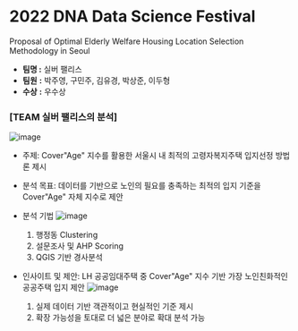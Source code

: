 # 2022 DNA Data Science Festival
Proposal of Optimal Elderly Welfare Housing Location Selection Methodology in Seoul


- **팀명 :** 실버 팰리스
- **팀원** **:** 박주영, 구민주, 김유경, 박상준, 이두형
- **수상** **:** 우수상
    
    
    
### [TEAM 실버 팰리스의 분석]
![image](https://user-images.githubusercontent.com/79184083/226180538-c715ce00-a9f8-45e6-a5ba-8d9f0fcadc9d.png)

- 주제: Cover"Age" 지수를 활용한 서울시 내 최적의 고령자복지주택 입지선정 방법론 제시

- 분석 목표: 데이터를 기반으로 노인의 필요를 충족하는 최적의 입지 기준을 Cover"Age" 자체 지수로 제안

- 분석 기법
![image](https://user-images.githubusercontent.com/79184083/226180798-31b134a6-edc5-4bb1-b41d-d0150b43da4b.png)

  1) 행정동 Clustering
  2) 설문조사 및 AHP Scoring
  3) QGIS 기반 경사분석

- 인사이트 및 제안: LH 공공임대주택 중 Cover"Age" 지수 기반 가장 노인친화적인 공공주택 입지 제안
![image](https://user-images.githubusercontent.com/79184083/226181087-39665029-ee4f-40fe-b5e9-98fbad3da76a.png)

  1) 실제 데이터 기반 객관적이고 현실적인 기준 제시
  2) 확장 가능성을 토대로 더 넓은 분야로 확대 분석 가능
